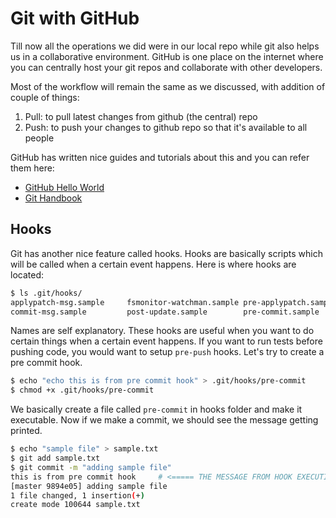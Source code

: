 # Git with GitHub

Till now all the operations we did were in our local repo while git also helps us in a collaborative environment. GitHub is one place on the internet where you can centrally host your git repos and collaborate with other developers.

Most of the workflow will remain the same as we discussed, with addition of couple of things:

 1. Pull: to pull latest changes from github (the central) repo
 2. Push: to push your changes to github repo so that it's available to all people

GitHub has written nice guides and tutorials about this and you can refer them here:

- [GitHub Hello World](https://guides.github.com/activities/hello-world/)
- [Git Handbook](https://guides.github.com/introduction/git-handbook/)

## Hooks

Git has another nice feature called hooks. Hooks are basically scripts which will be called when a certain event happens. Here is where hooks are located:

```bash
$ ls .git/hooks/
applypatch-msg.sample     fsmonitor-watchman.sample pre-applypatch.sample     pre-push.sample           pre-receive.sample        update.sample
commit-msg.sample         post-update.sample        pre-commit.sample         pre-rebase.sample         prepare-commit-msg.sample
```

Names are self explanatory. These hooks are useful when you want to do certain things when a certain event happens. If you want to run tests before pushing code, you would want to setup `pre-push` hooks. Let's try to create a pre commit hook.

```bash
$ echo "echo this is from pre commit hook" > .git/hooks/pre-commit
$ chmod +x .git/hooks/pre-commit
```

We basically create a file called `pre-commit` in hooks folder and make it executable. Now if we make a commit, we should see the message getting printed.

```bash
$ echo "sample file" > sample.txt
$ git add sample.txt
$ git commit -m "adding sample file"
this is from pre commit hook     # <===== THE MESSAGE FROM HOOK EXECUTION
[master 9894e05] adding sample file
1 file changed, 1 insertion(+)
create mode 100644 sample.txt
```
